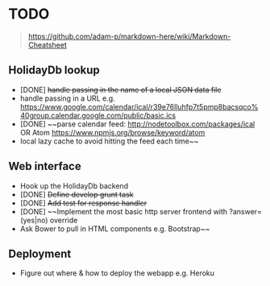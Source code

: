 TODO
====

> https://github.com/adam-p/markdown-here/wiki/Markdown-Cheatsheet

HolidayDb lookup
----------------
* [DONE] ~~handle passing in the name of a local JSON data file~~
* handle passing in a URL e.g. https://www.google.com/calendar/ical/r39e76lluhfp7t5pmp8bacsqco%40group.calendar.google.com/public/basic.ics
* [DONE] ~~parse calendar feed: http://nodetoolbox.com/packages/ical OR Atom https://www.npmjs.org/browse/keyword/atom
* local lazy cache to avoid hitting the feed each time~~

Web interface
-------------
* Hook up the HolidayDb backend
* [DONE] ~~Define develop grunt task~~
* [DONE] ~~Add test for response handler~~
* [DONE] ~~Implement the most basic http server frontend with ?answer=(yes|no) override
* Ask Bower to pull in HTML components e.g. Bootstrap~~

Deployment
----------
* Figure out where & how to deploy the webapp e.g. Heroku
